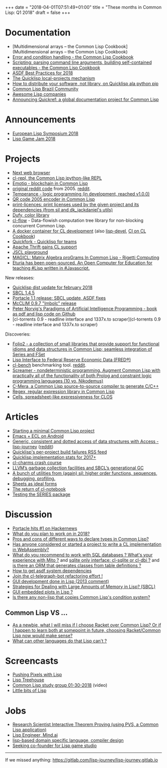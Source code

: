 +++
date = "2018-04-01T07:51:49+01:00"
title = "These months in Common Lisp: Q1 2018"
draft = false
+++

# Documentation

- [Multidimensional arrays – the Common Lisp Cookbook](Multidimensional arrays – the Common Lisp Cookbook)
- [Error and condition handling - the Common Lisp Cookbook](https://lispcookbook.github.io/cl-cookbook/error_handling.html)
- [Scripting: parsing command line arguments, building self-contained executables - the Common Lisp Cookbook](https://lispcookbook.github.io/cl-cookbook/scripting.html)
- [ASDF Best Practices for 2018](https://gitlab.common-lisp.net/asdf/asdf/blob/master/doc/best_practices.md)
- [The Quicklisp local-projects mechanism](http://blog.quicklisp.org/2018/01/the-quicklisp-local-projects-mechanism.html)
- [How to distribute your software, not library, on Quicklisp ala python pip](https://github.com/roswell/roswell/wiki/How-to-distribute-your-software,-not-library,-on-Quicklisp-ala-python-pip)
- [Common Lisp Brazil Community](https://commonlispbr.github.io/)
- [Awesome Lisp companies](https://github.com/azzamsa/awesome-lisp-companies)
- [Announcing Quickref: a global documentation project for Common Lisp](https://www.reddit.com/r/lisp/comments/7jk0co/announcing_quickref_a_global_documentation/)

# Announcements

- [European Lisp Symposium 2018](https://european-lisp-symposium.org/2018/index.html)
- [Lisp Game Jam 2018](https://itch.io/jam/lisp-game-jam-2018)


# Projects

- [Next web browser](https://github.com/next-browser/next)
- [cl-repl, the Common Lisp ipython-like REPL](https://github.com/koji-kojiro/cl-repl)
- [Emotiq - blockchain in Common Lisp](https://github.com/emotiq/emotiq)
- [original reddit code](https://github.com/reddit-archive/reddit1.0) from 2005. [reddit](https://www.reddit.com/r/lisp/comments/88513q/original_reddit_code_from_2005/).
- [Temperance - logic programming (in development, reached v1.0.0)](https://sjl.bitbucket.io/temperance/)
- [QR code 2005 encoder in Common Lisp](https://github.com/jnjcc/cl-qrencode)
- [print-licences: print licenses used by the given project and its dependencies (from sjl and dk_jackdaniel's utils)](https://github.com/vindarel/print-licenses)
- [Dufy, color library](https://github.com/privet-kitty/dufy)
- [cl-flow](https://github.com/borodust/cl-flow/) - Data-flowish computation tree library for non-blocking concurrent Common Lisp.
- [A docker container for CL development](https://hub.docker.com/r/eshamster/cl-devel2/) (also [lisp-devel](https://hub.docker.com/r/daewok/lisp-devel/), [CI on CL Cookbook](https://lispcookbook.github.io/cl-cookbook/testing.html#gitlab-ci))
- [Quickfork - Quicklisp for teams](https://github.com/svspire/quickfork)
- [Apache Thrift gains CL support](https://github.com/apache/thrift/commits/master)
- [JSCL playground](https://github.com/t-cool/jscl-playground)
- [MAGICL: Matrix Algebra proGrams In Common Lisp - Rigetti Computing](https://github.com/rigetticomputing/magicl)
- [Eturia has been open-sourced. An Open Computer for Education for teaching #Lisp written in #Javascript. ](https://github.com/BusFactor1Inc/eturia)

New releases:

- [Quicklisp dist update for february 2018](http://blog.quicklisp.org/2018/02/quicklisp-dist-update-for-february-2018.html)
- [SBCL 1.4.5](http://www.sbcl.org/all-news.html#1.4.5)
- [Portacle 1.1 release: SBCL update, ASDF fixes ](https://github.com/portacle/portacle/releases/tag/1.1)
- [McCLIM 0.9.7 "Imbolc" release](https://common-lisp.net/project/mcclim/posts/McCLIM-097-Imbolc-release.html)
- [Peter Norvig's Paradigms of Artificial Intelligence Programming - book as pdf and lisp code on Github](https://github.com/norvig/paip-lisp)
- [cl-torrents 0.9 - readline interface and 1337x.to scraper](cl-torrents 0.9 - readline interface and 1337x.to scraper)

Discoveries:

- [Folio2 - a collection of small libraries that provide support for functional idioms and data structures in Common Lisp; seamless integration of Series and FSet ](https://github.com/mikelevins/folio2)
- [Lisp Interface to Federal Reserve Economic Data (FRED®)](https://github.com/plkrueger/CommonLispFred)
- [cl-bench](https://gitlab.common-lisp.net/ansi-test/cl-bench) benchmarking tool. [reddit](https://www.reddit.com/r/Common_Lisp/comments/882mz4/clbench_common_lisp_benchmarking_suite/).
- [Screamer - nondeterministic programming. Augment Common Lisp with practically all of the functionality of both Prolog and constraint logic programming languages (10 yo, Nikodemus)](https://github.com/nikodemus/screamer)
- [C-Mera, a Common Lisp source-to-source compiler to generate C/C++](https://www.reddit.com/r/lisp/comments/7oaum4/cmera_a_commonlisp_sourcetosource_compiler_to/)
- [Regex, regular expression library in Common Lisp](https://www.reddit.com/r/lisp/comments/7nf4an/regex_regular_expression_library_in_common_lisp/)
- [Cells, spreadsheet-like expressiveness for CLOS](https://www.reddit.com/r/lisp/comments/7mji50/cells_spreadsheetlike_expressiveness_for_clos/)

# Articles

- [Starting a minimal Common Lisp project](http://notes.eatonphil.com/starting-a-minimal-common-lisp-project.html)
- [Emacs + ECL on Android](https://blog.teknik.io/phoe/p/1633)
- [Generic, consistent and dotted access of data structures with Access - lisp-journey](https://lisp-journey.gitlab.io/blog/generice-consistent-access-of-data-structures-dotted-path/) ([reddit](https://www.reddit.com/r/Common_Lisp/comments/7pysmx/generic_consistent_and_dotted_access_of_data/))
- [Quicklisp's per-project build failures RSS feed](http://blog.quicklisp.org/2018/01/build-failure-rss-feeds.html)
- [Quicklisp implementation stats for 2017+](http://blog.quicklisp.org/2018/02/quicklisp-implementation-stats-for-2017.html)
- [cl-charms crash course](http://turtleware.eu/posts/cl-charms-crash-course.html)
- [LLVM’s garbage collection facilities and SBCL’s generational GC](https://medium.com/@MartinCracauer/llvms-garbage-collection-facilities-and-sbcl-s-generational-gc-a13eedfb1b31)
- [A bunch of utilities from (again) sjl: higher order functions, sequences, debugging, profiling.](https://lisp-journey.gitlab.io/blog/snippets-functional-style-more/)
- [Sheets as ideal forms](https://common-lisp.net/project/mcclim/posts/Sheets-as-ideal-forms.html)
- [The return of cl-notebook](http://langnostic.inaimathi.ca/posts/the-return-of-cl-notebook)
- [Testing the SERIES package](https://www.reddit.com/r/lisp/comments/7rsfyn/testing_the_series_common_lisp_package/)

# Discussion

- [Portacle hits #1 on Hackernews](https://news.ycombinator.com/item?id=16591592)
- [What do you plan to work on in 2018?](https://www.reddit.com/r/lisp/comments/7n90l4/what_do_you_plan_to_work_on_in_2018/)
- [Pros and cons of different ways to declare types in Common Lisp?](https://www.reddit.com/r/lisp/comments/87gyhq/pros_and_cons_of_different_ways_to_declare_types/)
- [Has anyone considered or started a project to write a CL implementation in WebAssembly?](https://www.reddit.com/r/lisp/comments/7z7wuq/has_anyone_considered_or_started_a_project_to/)
- [What do you recommend to work with SQL databases ? What's your experience with Mito ?](https://www.reddit.com/r/Common_Lisp/comments/7s53qi/what_do_you_recommend_to_work_with_sql_databases/) and [sqlite only interface: cl-sqlite or cl-dbi ?](https://www.reddit.com/r/Common_Lisp/comments/7ozdcf/sqliteonly_interface_clsqlite_or_cldbi/)
  and [is there an ORM that generates classes from table definitions ?](https://www.reddit.com/r/lisp/comments/7iebty/ask_rlisp_is_there_any_lightweight_orm_that/)
- [How to get asdf system dependencies](https://www.reddit.com/r/Common_Lisp/comments/82wiyt/how_to_collect_all_asdf_dependencies_for/)
- [Join the cl-telegraph-bot refactoring effort !](https://www.reddit.com/r/Common_Lisp/comments/8665ga/please_join_the_cltelegrambot_refactoring_effort/)
- [GUI development done in Lisp (2013 comment)](https://www.reddit.com/r/Common_Lisp/comments/86mbhc/gui_development_done_in_lisp_2013_comment/)
- [Strategies for Dealing with Large Amounts of Memory in Lisp? (SBCL)](https://www.reddit.com/r/lisp/comments/88f9qs/strategies_for_dealing_with_large_amounts_of/)
- [GUI embedded plots in Lisp ?](https://www.reddit.com/r/lisp/comments/7xizfr/gui_embedded_plots_in_lisp/)
- [Is there any non-lisp that copies Common Lisp's condition system?](https://www.reddit.com/r/lisp/comments/7sp8mo/is_there_any_nonlisp_that_copies_common_lisps/)

## Common Lisp VS ...

- [As a newbie, what I will miss if I choose Racket over Common Lisp? Or if I happen to learn both at somepoint in future, choosing Racket/Common Lisp now would make sense?](https://www.reddit.com/r/lisp/comments/86ze0t/as_a_newbie_what_i_will_miss_if_i_choose_racket/)
- [What can other languages do that Lisp can't ?](https://www.reddit.com/r/lisp/comments/7lf149/what_can_other_languages_do_that_lisp_cant/)

# Screencasts

- [Pushing Pixels with Lisp](https://youtu.be/unFYp6QFEiU?t=9m4s)
- [Lisp Treehouse](https://events.tymoon.eu/1?20180311)
- [Common Lisp study group 01-30-2018](https://www.youtube.com/watch?v=G2hgarXaEJI) (video)
- [Little bits of Lisp](https://www.youtube.com/playlist?list=PL2VAYZE_4wRJi_vgpjsH75kMhN4KsuzR_)

# Jobs

- [Research Scientist Interactive Theorem Proving (using PVS, a Common Lisp application)](https://www.mail-archive.com/types-announce@lists.seas.upenn.edu/msg06942.html)
- [Lisp Engineer, Mind.ai](https://lispjobs.wordpress.com/2017/11/22/lisp-engineer-mind-ai-seoul-korea-l-a-usa/)
- [lisp-based domain specific language, compiler design](https://angel.co/l/2717mK)
- [Seeking co-founder for Lisp game studio](https://www.reddit.com/r/lisp/comments/7ik44o/seeking_cofounder_for_lisp_game_studio/)

---

If we missed anything: https://gitlab.com/lisp-journey/lisp-journey.gitlab.io
